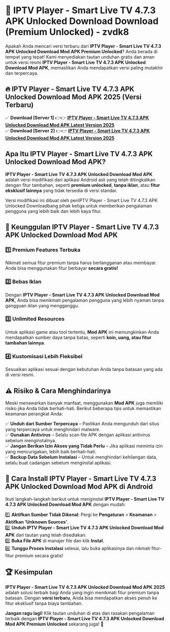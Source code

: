 # 🎯 IPTV Player - Smart Live TV 4.7.3 APK Unlocked Download  Download (Premium Unlocked) -  zvdk8

Apakah Anda mencari versi terbaru dari **IPTV Player - Smart Live TV 4.7.3 APK Unlocked Download Mod APK Premium Unlocked**? Anda berada di tempat yang tepat! Kami menyediakan tautan unduhan gratis dan aman untuk versi resmi **IPTV Player - Smart Live TV 4.7.3 APK Unlocked Download Mod APK**, memastikan Anda mendapatkan versi paling mutakhir dan terpercaya.

## 🔥 IPTV Player - Smart Live TV 4.7.3 APK Unlocked Download Mod APK 2025 (Versi Terbaru)

✅ **Download [Server 1]** 👉👉 [**IPTV Player - Smart Live TV 4.7.3 APK Unlocked Download Mod APK Latest Version 2025**](https://momento.my/?title=IPTV_Player_-_Smart_Live_TV_4.7.3_APK_Unlocked_Download)  
✅ **Download [Server 2]** 👉👉 [**IPTV Player - Smart Live TV 4.7.3 APK Unlocked Download Mod APK Latest Version 2025**](https://momento.my/?title=IPTV_Player_-_Smart_Live_TV_4.7.3_APK_Unlocked_Download)  

## Apa Itu IPTV Player - Smart Live TV 4.7.3 APK Unlocked Download Mod APK?

**IPTV Player - Smart Live TV 4.7.3 APK Unlocked Download Mod APK** adalah versi modifikasi dari aplikasi Android asli yang telah ditingkatkan dengan fitur tambahan, seperti **premium unlocked**, **tanpa iklan**, atau **fitur eksklusif lainnya** yang tidak tersedia di versi standar.

Versi modifikasi ini dibuat oleh penIPTV Player - Smart Live TV 4.7.3 APK Unlocked Downloadbang pihak ketiga untuk memberikan pengalaman pengguna yang lebih baik dan lebih kaya fitur.

## 🎯 Keunggulan IPTV Player - Smart Live TV 4.7.3 APK Unlocked Download Mod APK

### 1️⃣ Premium Features Terbuka
Nikmati semua fitur premium tanpa harus berlangganan atau membayar. Anda bisa menggunakan fitur berbayar **secara gratis!**

### 2️⃣ Bebas Iklan
Dengan **IPTV Player - Smart Live TV 4.7.3 APK Unlocked Download Mod APK**, Anda bisa menikmati pengalaman pengguna yang lebih nyaman tanpa gangguan iklan yang mengganggu.

### 3️⃣ Unlimited Resources
Untuk aplikasi game atau tool tertentu, **Mod APK** ini memungkinkan Anda mendapatkan sumber daya tanpa batas, seperti **koin, uang, atau fitur tambahan lainnya**.

### 4️⃣ Kustomisasi Lebih Fleksibel
Sesuaikan aplikasi sesuai dengan kebutuhan Anda tanpa batasan yang ada di versi resmi.

## ⚠️ Risiko & Cara Menghindarinya

Meski menawarkan banyak manfaat, menggunakan **Mod APK** juga memiliki risiko jika Anda tidak berhati-hati. Berikut beberapa tips untuk memastikan keamanan perangkat Anda:

✅ **Unduh dari Sumber Terpercaya** – Pastikan Anda mengunduh dari situs yang terpercaya untuk menghindari malware.  
✅ **Gunakan Antivirus** – Selalu scan file APK dengan aplikasi antivirus sebelum menginstalnya.  
✅ **Jangan Berikan Izin Akses yang Tidak Perlu** – Jika aplikasi meminta izin yang mencurigakan, lebih baik berhati-hati.  
✅ **Backup Data Sebelum Instalasi** – Untuk menghindari kehilangan data, selalu buat cadangan sebelum menginstal aplikasi.

## 📌 Cara Install IPTV Player - Smart Live TV 4.7.3 APK Unlocked Download Mod APK di Android

Ikuti langkah-langkah berikut untuk menginstal **IPTV Player - Smart Live TV 4.7.3 APK Unlocked Download Mod APK** dengan mudah:

1️⃣ **Aktifkan Sumber Tidak Dikenal**: Pergi ke **Pengaturan** > **Keamanan** > **Aktifkan 'Unknown Sources'**.  
2️⃣ **Unduh IPTV Player - Smart Live TV 4.7.3 APK Unlocked Download Mod APK** dari tautan yang telah disediakan.  
3️⃣ **Buka File APK** di manajer file dan klik **Instal**.  
4️⃣ **Tunggu Proses Instalasi** selesai, lalu buka aplikasinya dan nikmati fitur-fitur premium secara gratis!

## 🏆 Kesimpulan

**IPTV Player - Smart Live TV 4.7.3 APK Unlocked Download Mod APK 2025** adalah solusi terbaik bagi Anda yang ingin menikmati fitur premium tanpa batasan. Dengan **versi terbaru**, Anda bisa mendapatkan akses penuh ke fitur eksklusif tanpa biaya tambahan.

**Jangan ragu lagi!** Klik tautan unduhan di atas dan rasakan pengalaman terbaik dengan **IPTV Player - Smart Live TV 4.7.3 APK Unlocked Download Mod APK Premium Unlocked** sekarang juga! 🚀
